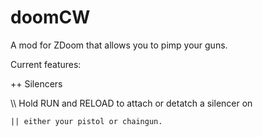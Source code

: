 doomCW
======

A mod for ZDoom that allows you to pimp your guns.

Current features:

++ Silencers

   \\\\ Hold RUN and RELOAD to attach or detatch a silencer on
   
    || either your pistol or chaingun.
